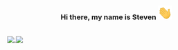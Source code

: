 <h3 align=center> Hi there, my name is Steven <img src="Hi.gif" height="32" /> </h3>
<br/>
<a href="https://github.com/wangscs/wangscs">
  <img align="center" src="https://github-readme-stats.vercel.app/api/top-langs/?username=wangscs&langs_count=2&hide=shaderlab,hlsl&theme=noctis_minimus"/>
</a>

<a href="https://github.com/wangscs/wangscs">
  <img align="center" src="https://github-readme-stats.vercel.app/api?username=wangscs&show_icons=true&include_all_commits=true&count_private=true&hide=issues&theme=noctis_minimus"/>
</a>

<!--
**wangscs/wangscs** is a ✨ _special_ ✨ repository because its `README.md` (this file) appears on your GitHub profile.
-->
